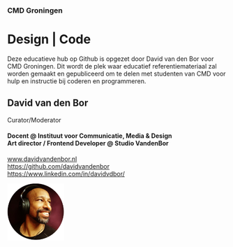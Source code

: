 ### CMD Groningen
# Design | Code


Deze educatieve hub op Github is opgezet door David van den Bor voor CMD Groningen. 
Dit wordt de plek waar educatief referentiemateriaal zal worden gemaakt en gepubliceerd om te delen met studenten van CMD voor hulp en instructie bij coderen en programmeren.


## David van den Bor
Curator/Moderator

#### Docent @ Instituut voor Communicatie, Media & Design <br> Art director / Frontend Developer @ Studio VandenBor
www.davidvandenbor.nl <br>
https://github.com/davidvandenbor <br>
https://www.linkedin.com/in/davidvdbor/


<img src="https://github.com/CMD-Groningen/.github/blob/main/davidvandenbor-rond.png" style="width:130px">

